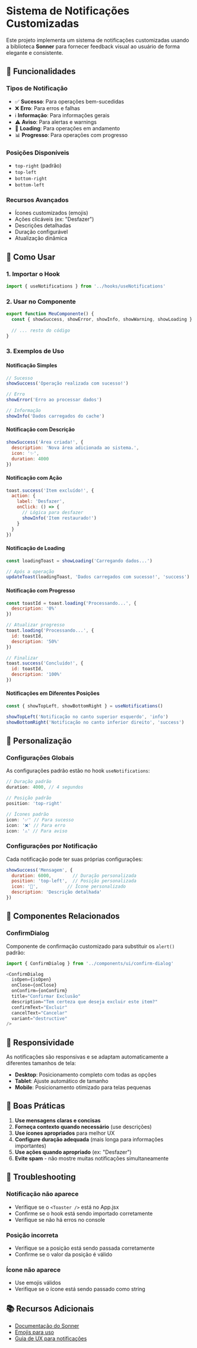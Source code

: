 # Sistema de Notificações Customizadas

Este projeto implementa um sistema de notificações customizadas usando a biblioteca **Sonner** para fornecer feedback visual ao usuário de forma elegante e consistente.

## 🚀 Funcionalidades

### Tipos de Notificação
- ✅ **Sucesso**: Para operações bem-sucedidas
- ❌ **Erro**: Para erros e falhas
- ℹ️ **Informação**: Para informações gerais
- ⚠️ **Aviso**: Para alertas e warnings
- 🔄 **Loading**: Para operações em andamento
- 📊 **Progresso**: Para operações com progresso

### Posições Disponíveis
- `top-right` (padrão)
- `top-left`
- `bottom-right`
- `bottom-left`

### Recursos Avançados
- Ícones customizados (emojis)
- Ações clicáveis (ex: "Desfazer")
- Descrições detalhadas
- Duração configurável
- Atualização dinâmica

## 📖 Como Usar

### 1. Importar o Hook

```javascript
import { useNotifications } from '../hooks/useNotifications'
```

### 2. Usar no Componente

```javascript
export function MeuComponente() {
  const { showSuccess, showError, showInfo, showWarning, showLoading } = useNotifications()
  
  // ... resto do código
}
```

### 3. Exemplos de Uso

#### Notificação Simples
```javascript
// Sucesso
showSuccess('Operação realizada com sucesso!')

// Erro
showError('Erro ao processar dados')

// Informação
showInfo('Dados carregados do cache')
```

#### Notificação com Descrição
```javascript
showSuccess('Área criada!', {
  description: 'Nova área adicionada ao sistema.',
  icon: '✨',
  duration: 4000
})
```

#### Notificação com Ação
```javascript
toast.success('Item excluído!', {
  action: {
    label: 'Desfazer',
    onClick: () => {
      // Lógica para desfazer
      showInfo('Item restaurado!')
    }
  }
})
```

#### Notificação de Loading
```javascript
const loadingToast = showLoading('Carregando dados...')

// Após a operação
updateToast(loadingToast, 'Dados carregados com sucesso!', 'success')
```

#### Notificação com Progresso
```javascript
const toastId = toast.loading('Processando...', {
  description: '0%'
})

// Atualizar progresso
toast.loading('Processando...', {
  id: toastId,
  description: '50%'
})

// Finalizar
toast.success('Concluído!', {
  id: toastId,
  description: '100%'
})
```

#### Notificações em Diferentes Posições
```javascript
const { showTopLeft, showBottomRight } = useNotifications()

showTopLeft('Notificação no canto superior esquerdo', 'info')
showBottomRight('Notificação no canto inferior direito', 'success')
```

## 🎨 Personalização

### Configurações Globais
As configurações padrão estão no hook `useNotifications`:

```javascript
// Duração padrão
duration: 4000, // 4 segundos

// Posição padrão
position: 'top-right'

// Ícones padrão
icon: '✅' // Para sucesso
icon: '❌' // Para erro
icon: '⚠️' // Para aviso
```

### Configurações por Notificação
Cada notificação pode ter suas próprias configurações:

```javascript
showSuccess('Mensagem', {
  duration: 6000,        // Duração personalizada
  position: 'top-left',  // Posição personalizada
  icon: '🎉',           // Ícone personalizado
  description: 'Descrição detalhada'
})
```

## 🔧 Componentes Relacionados

### ConfirmDialog
Componente de confirmação customizado para substituir os `alert()` padrão:

```javascript
import { ConfirmDialog } from '../components/ui/confirm-dialog'

<ConfirmDialog
  isOpen={isOpen}
  onClose={onClose}
  onConfirm={onConfirm}
  title="Confirmar Exclusão"
  description="Tem certeza que deseja excluir este item?"
  confirmText="Excluir"
  cancelText="Cancelar"
  variant="destructive"
/>
```

## 📱 Responsividade

As notificações são responsivas e se adaptam automaticamente a diferentes tamanhos de tela:

- **Desktop**: Posicionamento completo com todas as opções
- **Tablet**: Ajuste automático de tamanho
- **Mobile**: Posicionamento otimizado para telas pequenas

## 🎯 Boas Práticas

1. **Use mensagens claras e concisas**
2. **Forneça contexto quando necessário** (use descrições)
3. **Use ícones apropriados** para melhor UX
4. **Configure duração adequada** (mais longa para informações importantes)
5. **Use ações quando apropriado** (ex: "Desfazer")
6. **Evite spam** - não mostre muitas notificações simultaneamente

## 🐛 Troubleshooting

### Notificação não aparece
- Verifique se o `<Toaster />` está no App.jsx
- Confirme se o hook está sendo importado corretamente
- Verifique se não há erros no console

### Posição incorreta
- Verifique se a posição está sendo passada corretamente
- Confirme se o valor da posição é válido

### Ícone não aparece
- Use emojis válidos
- Verifique se o ícone está sendo passado como string

## 📚 Recursos Adicionais

- [Documentação do Sonner](https://sonner.emilkowal.ski/)
- [Emojis para uso](https://emojipedia.org/)
- [Guia de UX para notificações](https://www.nngroup.com/articles/notification-systems/)
